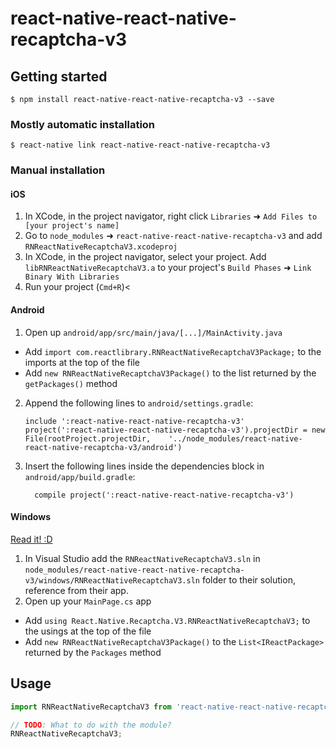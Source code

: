 
# react-native-react-native-recaptcha-v3

## Getting started

`$ npm install react-native-react-native-recaptcha-v3 --save`

### Mostly automatic installation

`$ react-native link react-native-react-native-recaptcha-v3`

### Manual installation


#### iOS

1. In XCode, in the project navigator, right click `Libraries` ➜ `Add Files to [your project's name]`
2. Go to `node_modules` ➜ `react-native-react-native-recaptcha-v3` and add `RNReactNativeRecaptchaV3.xcodeproj`
3. In XCode, in the project navigator, select your project. Add `libRNReactNativeRecaptchaV3.a` to your project's `Build Phases` ➜ `Link Binary With Libraries`
4. Run your project (`Cmd+R`)<

#### Android

1. Open up `android/app/src/main/java/[...]/MainActivity.java`
  - Add `import com.reactlibrary.RNReactNativeRecaptchaV3Package;` to the imports at the top of the file
  - Add `new RNReactNativeRecaptchaV3Package()` to the list returned by the `getPackages()` method
2. Append the following lines to `android/settings.gradle`:
  	```
  	include ':react-native-react-native-recaptcha-v3'
  	project(':react-native-react-native-recaptcha-v3').projectDir = new File(rootProject.projectDir, 	'../node_modules/react-native-react-native-recaptcha-v3/android')
  	```
3. Insert the following lines inside the dependencies block in `android/app/build.gradle`:
  	```
      compile project(':react-native-react-native-recaptcha-v3')
  	```

#### Windows
[Read it! :D](https://github.com/ReactWindows/react-native)

1. In Visual Studio add the `RNReactNativeRecaptchaV3.sln` in `node_modules/react-native-react-native-recaptcha-v3/windows/RNReactNativeRecaptchaV3.sln` folder to their solution, reference from their app.
2. Open up your `MainPage.cs` app
  - Add `using React.Native.Recaptcha.V3.RNReactNativeRecaptchaV3;` to the usings at the top of the file
  - Add `new RNReactNativeRecaptchaV3Package()` to the `List<IReactPackage>` returned by the `Packages` method


## Usage
```javascript
import RNReactNativeRecaptchaV3 from 'react-native-react-native-recaptcha-v3';

// TODO: What to do with the module?
RNReactNativeRecaptchaV3;
```
  